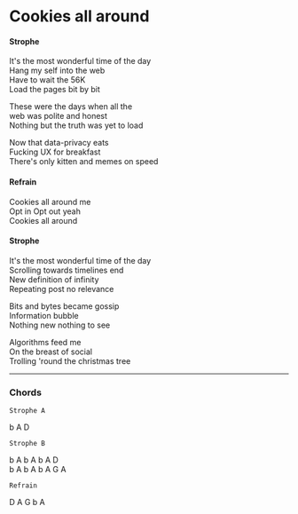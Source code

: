 # Cookies all around

#### Strophe

It's the most wonderful time of the day  
Hang my self into the web  
Have to wait the 56K  
Load the pages bit by bit

These were the days when all the  
web was polite and honest  
Nothing but the truth was yet to load

Now that data-privacy eats  
Fucking UX for breakfast  
There's only kitten and memes on speed

#### Refrain

Cookies all around me  
Opt in Opt out yeah  
Cookies all around

#### Strophe

It's the most wonderful time of the day  
Scrolling towards timelines end  
New definition of infinity  
Repeating post no relevance

Bits and bytes became gossip  
Information bubble  
Nothing new nothing to see

Algorithms feed me  
On the breast of social  
Trolling 'round the christmas tree

---

### Chords

    Strophe A
  
b A D  
  
    Strophe B
  
b A b A b A D  
b A b A b A  G A  
  
    Refrain
  
D A G b A
  